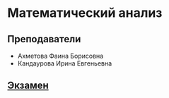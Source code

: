 # Математический анализ
## Преподаватели
* Ахметова Фаина Борисовна
* Кандаурова Ирина Евгеньевна
## [Экзамен](https://github.com/dlnwlkmn/IU5/tree/master/Term%201/Mathematical%20analysis/Exam)

